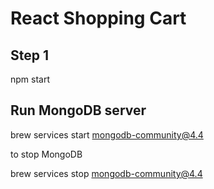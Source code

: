 # React Shopping Cart

## Step 1  
npm start


## Run MongoDB server  
brew services start mongodb-community@4.4

to stop MongoDB  

brew services stop mongodb-community@4.4